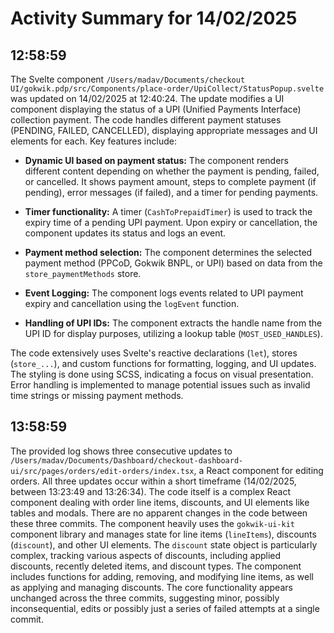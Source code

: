# Activity Summary for 14/02/2025

## 12:58:59
The Svelte component `/Users/madav/Documents/checkout UI/gokwik.pdp/src/Components/place-order/UpiCollect/StatusPopup.svelte` was updated on 14/02/2025 at 12:40:24.  The update modifies a UI component displaying the status of a UPI (Unified Payments Interface) collection payment.  The code handles different payment statuses (PENDING, FAILED, CANCELLED), displaying appropriate messages and UI elements for each.  Key features include:

* **Dynamic UI based on payment status:**  The component renders different content depending on whether the payment is pending, failed, or cancelled.  It shows payment amount, steps to complete payment (if pending), error messages (if failed), and a timer for pending payments.

* **Timer functionality:** A timer (`CashToPrepaidTimer`) is used to track the expiry time of a pending UPI payment.  Upon expiry or cancellation, the component updates its status and logs an event.

* **Payment method selection:**  The component determines the selected payment method (PPCoD, Gokwik BNPL, or UPI) based on data from the `store_paymentMethods` store.

* **Event Logging:**  The component logs events related to UPI payment expiry and cancellation using the `logEvent` function.

* **Handling of UPI IDs:**  The component extracts the handle name from the UPI ID for display purposes, utilizing a lookup table (`MOST_USED_HANDLES`).


The code extensively uses Svelte's reactive declarations (`let`), stores (`store_...`), and custom functions for formatting, logging, and UI updates.  The styling is done using SCSS, indicating a focus on visual presentation.  Error handling is implemented to manage potential issues such as invalid time strings or missing payment methods.


## 13:58:59
The provided log shows three consecutive updates to `/Users/madav/Documents/Dashboard/checkout-dashboard-ui/src/pages/orders/edit-orders/index.tsx`, a React component for editing orders.  All three updates occur within a short timeframe (14/02/2025, between 13:23:49 and 13:26:34).  The code itself is a complex React component dealing with order line items, discounts, and UI elements like tables and modals. There are no apparent changes in the code between these three commits.  The component heavily uses the `gokwik-ui-kit` component library and manages state for line items (`lineItems`), discounts (`discount`), and other UI elements.  The `discount` state object is particularly complex, tracking various aspects of discounts, including applied discounts, recently deleted items, and discount types.  The component includes functions for adding, removing, and modifying line items, as well as applying and managing discounts.  The core functionality appears unchanged across the three commits, suggesting minor, possibly inconsequential, edits or possibly just a series of failed attempts at a single commit.
